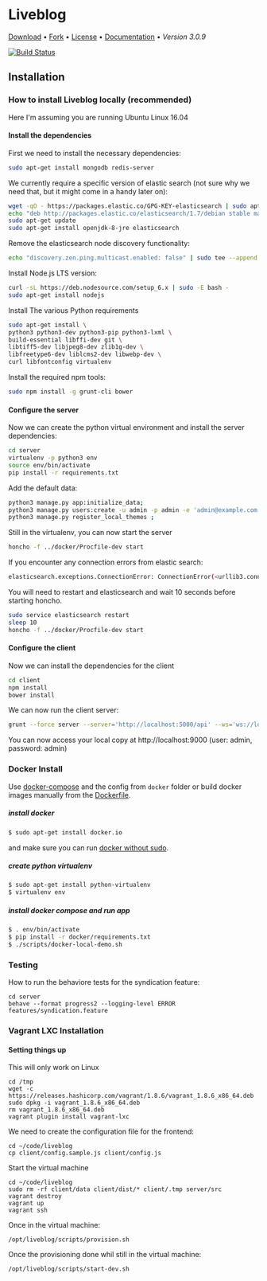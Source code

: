 # Liveblog
[Download](https://github.com/liveblog/liveblog/archive/master.zip) •
[Fork](https://github.com/liveblog/liveblog) •
[License](https://github.com/liveblog/liveblog/blob/master/LICENSE) •
[Documentation](http://sourcefabric.booktype.pro/live-blog-30-for-journalists/what-is-live-blog/) •
*Version 3.0.9*

[![Build Status](https://travis-ci.org/liveblog/liveblog.svg?branch=master)](https://travis-ci.org/liveblog/liveblog)

## Installation

### How to install Liveblog locally (recommended)

Here I'm assuming you are running Ubuntu Linux 16.04 

#### Install the dependencies

First we need to install the necessary dependencies:

```bash
sudo apt-get install mongodb redis-server
```

We currently require a specific version of elastic search (not sure why we need that, but it might come in a handy later on):

```bash
wget -qO - https://packages.elastic.co/GPG-KEY-elasticsearch | sudo apt-key add -
echo "deb http://packages.elastic.co/elasticsearch/1.7/debian stable main" | sudo tee --append /etc/apt/sources.list.d/elastic.list
sudo apt-get update
sudo apt-get install openjdk-8-jre elasticsearch
```

Remove the elasticsearch node discovery functionality:

```bash
echo "discovery.zen.ping.multicast.enabled: false" | sudo tee --append /etc/default/elasticsearch
```

Install Node.js LTS version:

```bash
curl -sL https://deb.nodesource.com/setup_6.x | sudo -E bash -
sudo apt-get install nodejs
```

Install The various Python requirements

```bash
sudo apt-get install \
python3 python3-dev python3-pip python3-lxml \
build-essential libffi-dev git \
libtiff5-dev libjpeg8-dev zlib1g-dev \
libfreetype6-dev liblcms2-dev libwebp-dev \
curl libfontconfig virtualenv
```

Install the required npm tools:

```bash
sudo npm install -g grunt-cli bower
```

#### Configure the server

Now we can create the python virtual environment and install the server dependencies:

```bash
cd server
virtualenv -p python3 env
source env/bin/activate
pip install -r requirements.txt
```

Add the default data:

```bash
python3 manage.py app:initialize_data;
python3 manage.py users:create -u admin -p admin -e 'admin@example.com' --admin ;
python3 manage.py register_local_themes ;
```

Still in the virtualenv, you can now start the server

```bash
honcho -f ../docker/Procfile-dev start
```

If you encounter any connection errors from elastic search:

```bash
elasticsearch.exceptions.ConnectionError: ConnectionError(<urllib3.connection.HTTPConnection object at 0x7f9434838358>: Failed to establish a new connection: [Errno 111] Connection refused) caused by: NewConnectionError(<urllib3.connection.HTTPConnection object at 0x7f9434838358>: Failed to establish a new connection: [Errno 111] Connection refused)
```

You will need to restart and elasticsearch and wait 10 seconds before starting honcho.

```bash
sudo service elasticsearch restart
sleep 10
honcho -f ../docker/Procfile-dev start
```

#### Configure the client

Now we can install the dependencies for the client

```bash
cd client
npm install
bower install
```

We can now run the client server:

```bash
grunt --force server --server='http://localhost:5000/api' --ws='ws://localhost:5100'
```

You can now access your local copy at http://localhost:9000 (user: admin, password: admin)

### Docker Install

Use [docker-compose](http://fig.sh "") and the config from `docker` folder or build docker images manually from the [Dockerfile](./Dockerfile).

##### install docker

```sh
$ sudo apt-get install docker.io
```

and make sure you can run [docker without sudo](http://askubuntu.com/questions/477551/how-can-i-use-docker-without-sudo).

##### create python virtualenv

```sh
$ sudo apt-get install python-virtualenv
$ virtualenv env
```

##### install docker compose and run app

```sh
$ . env/bin/activate
$ pip install -r docker/requirements.txt
$ ./scripts/docker-local-demo.sh
```

### Testing

How to run the behaviore tests for the syndication feature:

```
cd server
behave --format progress2 --logging-level ERROR features/syndication.feature
```

### Vagrant LXC Installation

#### Setting things up

This will only work on Linux

```
cd /tmp
wget -c https://releases.hashicorp.com/vagrant/1.8.6/vagrant_1.8.6_x86_64.deb
sudo dpkg -i vagrant_1.8.6_x86_64.deb
rm vagrant_1.8.6_x86_64.deb
vagrant plugin install vagrant-lxc
```

We need to create the configuration file for the frontend:

```
cd ~/code/liveblog
cp client/config.sample.js client/config.js
```

Start the virtual machine

```
cd ~/code/liveblog
sudo rm -rf client/data client/dist/* client/.tmp server/src
vagrant destroy
vagrant up
vagrant ssh
```

Once in the virtual machine:

```
/opt/liveblog/scripts/provision.sh
```

Once the provisioning done whil still in the virtual machine:

```
/opt/liveblog/scripts/start-dev.sh
```
